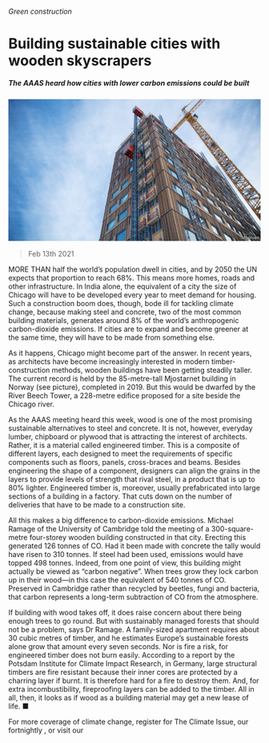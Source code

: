 ###### Green construction

# Building sustainable cities with wooden skyscrapers 

##### The AAAS heard how cities with lower carbon emissions could be built 

![image](images/20210213_stp502.jpg) 

> Feb 13th 2021 


MORE THAN half the world’s population dwell in cities, and by 2050 the UN expects that proportion to reach 68%. This means more homes, roads and other infrastructure. In India alone, the equivalent of a city the size of Chicago will have to be developed every year to meet demand for housing. Such a construction boom does, though, bode ill for tackling climate change, because making steel and concrete, two of the most common building materials, generates around 8% of the world’s anthropogenic carbon-dioxide emissions. If cities are to expand and become greener at the same time, they will have to be made from something else.


As it happens, Chicago might become part of the answer. In recent years, as architects have become increasingly interested in modern timber-construction methods, wooden buildings have been getting steadily taller. The current record is held by the 85-metre-tall Mjostarnet building in Norway (see picture), completed in 2019. But this would be dwarfed by the River Beech Tower, a 228-metre edifice proposed for a site beside the Chicago river.



As the AAAS meeting heard this week, wood is one of the most promising sustainable alternatives to steel and concrete. It is not, however, everyday lumber, chipboard or plywood that is attracting the interest of architects. Rather, it is a material called engineered timber. This is a composite of different layers, each designed to meet the requirements of specific components such as floors, panels, cross-braces and beams. Besides engineering the shape of a component, designers can align the grains in the layers to provide levels of strength that rival steel, in a product that is up to 80% lighter. Engineered timber is, moreover, usually prefabricated into large sections of a building in a factory. That cuts down on the number of deliveries that have to be made to a construction site.


All this makes a big difference to carbon-dioxide emissions. Michael Ramage of the University of Cambridge told the meeting of a 300-square-metre four-storey wooden building constructed in that city. Erecting this generated 126 tonnes of CO. Had it been made with concrete the tally would have risen to 310 tonnes. If steel had been used, emissions would have topped 498 tonnes. Indeed, from one point of view, this building might actually be viewed as “carbon negative”. When trees grow they lock carbon up in their wood—in this case the equivalent of 540 tonnes of CO. Preserved in Cambridge rather than recycled by beetles, fungi and bacteria, that carbon represents a long-term subtraction of CO from the atmosphere.


If building with wood takes off, it does raise concern about there being enough trees to go round. But with sustainably managed forests that should not be a problem, says Dr Ramage. A family-sized apartment requires about 30 cubic metres of timber, and he estimates Europe’s sustainable forests alone grow that amount every seven seconds. Nor is fire a risk, for engineered timber does not burn easily. According to a report by the Potsdam Institute for Climate Impact Research, in Germany, large structural timbers are fire resistant because their inner cores are protected by a charring layer if burnt. It is therefore hard for a fire to destroy them. And, for extra incombustibility, fireproofing layers can be added to the timber. All in all, then, it looks as if wood as a building material may get a new lease of life. ■


For more coverage of climate change, register for The Climate Issue, our fortnightly , or visit our 

